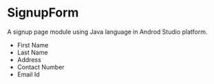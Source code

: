 # SignupForm

A signup page module using Java language in Androd Studio platform.

- First Name
- Last Name
- Address
- Contact Number
- Email Id
